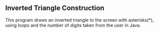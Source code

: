 ## Inverted Triangle Construction

This program draws an inverted triangle to the screen with asterisks(*), using loops and the number of digits taken from the user in Java.